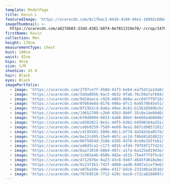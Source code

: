```yaml
---
template: ModelPage
title: Kevin L
featuredImage: 'https://ucarecdn.com/8c1fbac2-8416-4160-94e1-16992cb86ed7/'
imageThumbnail: >-
  https://ucarecdn.com/a027db03-33dd-4381-b074-8e7811319e70/-/crop/1470x2336/0,0/-/preview/
firstName: Kevin
collection: Men
height: 170cm
measurementType: chest
bust: 100cm
waist: 82cm
hips: 95cm
size: S/M
shoeSize: US 8
hair: Black
eyes: Black
imagePortfolio:
  - image: 'https://ucarecdn.com/2797ce7f-458d-41f3-beb4-ea75d11a1da8/'
  - image: 'https://ucarecdn.com/5dda895b-9ac5-4632-9fab-76c50afaf664/'
  - image: 'https://ucarecdn.com/9d18eace-c929-4893-860a-acc04fff9718/'
  - image: 'https://ucarecdn.com/0f86de8d-0176-490a-8fc1-6a9570b45e51/'
  - image: 'https://ucarecdn.com/0f23b1cd-8a6a-49ee-8c61-b15b16569bcb/'
  - image: 'https://ucarecdn.com/19652709-c2b0-45b3-8b0f-35c0e14e89d0/'
  - image: 'https://ucarecdn.com/bf0d8994-6033-4a68-80e5-9e666e4b6688/'
  - image: 'https://ucarecdn.com/ad302821-0e1c-4df5-b3b2-b4590164a251/'
  - image: 'https://ucarecdn.com/cebb9259-75d9-4e89-9ea1-807cd9057281/'
  - image: 'https://ucarecdn.com/c4195581-589b-40c1-bf74-da54d1ba057d/'
  - image: 'https://ucarecdn.com/be12c495-15e9-467c-ac1d-f0bd41d18922/'
  - image: 'https://ucarecdn.com/06f5854d-3106-4105-9370-8cb9e155feb1/'
  - image: 'https://ucarecdn.com/a48d3ca1-c173-481b-afd4-79759f17fd23/'
  - image: 'https://ucarecdn.com/baa72010-b0b4-497c-a1fa-6a125ed19d3e/'
  - image: 'https://ucarecdn.com/1c903a4b-858b-482e-a515-75e4f7f9f5c8/'
  - image: 'https://ucarecdn.com/4712976e-0a23-43c8-9497-d845fd018a9e/'
  - image: 'https://ucarecdn.com/9c23f1b1-742f-4080-aad8-0d87a1cef9e6/'
  - image: 'https://ucarecdn.com/a07ba3de-a9be-4317-bdcb-23334b1e3b3d/'
  - image: 'https://ucarecdn.com/f67b9510-7712-429c-bac8-cf2ca8288097/'
---
```


